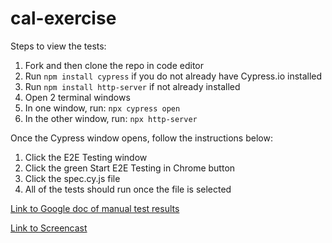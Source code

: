 # cal-exercise

Steps to view the tests:

1. Fork and then clone the repo in code editor
2. Run `npm install cypress` if you do not already have Cypress.io installed
3. Run `npm install http-server` if not already installed
4. Open 2 terminal windows
5. In one window, run: `npx cypress open`
6. In the other window, run: `npx http-server`

Once the Cypress window opens, follow the instructions below:
1. Click the E2E Testing window
2. Click the green Start E2E Testing in Chrome button
3. Click the spec.cy.js file
4. All of the tests should run once the file is selected

[Link to Google doc of manual test results](https://docs.google.com/document/d/1IHyoriEju-94ugHdMzfp5u5k5JbZ53atA2P_LSd7H2k/edit?usp=sharing)

[Link to Screencast](https://www.loom.com/share/9b4fb72303fe4fe98aebc84d5e52c57f)
